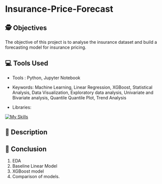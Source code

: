 # Insurance-Price-Forecast

## 🕵️ Objectives
The objective of this project is to analyse the insurance dataset and build a forecasting model for insurance pricing. 

## 💻 Tools Used

* Tools : Python, Jupyter Notebook
  
* Keywords: Machine Learning, Linear Regression, XGBoost, Statistical Analysis, Data Visualization, Exploratory data analysis, Univariate and Bivariate analysis, Quantile Quantile Plot, Trend Analysis
  
* Libraries:
<!--   [![My Skills](https://skillicons.dev/icons?i=sklearn,&theme=light)](https://skillicons.dev)
-->
  [![My Skills](https://skillicons.dev/icons?i=sklearn&theme=light)](https://skillicons.dev)


## 📝 Description 

## 🔖 Conclusion
1. EDA
2. Baseline Linear Model
3. XGBoost model
4. Comparison of models.
